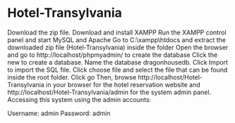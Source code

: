 # Hotel-Transylvania

Download the zip file.
Download and install XAMPP
Run the XAMPP control panel and start MySQL and Apache
Go to C:\xampp\htdocs and extract the downloaded zip file (Hotel-Transylvania) inside the folder
Open the browser and go to http://localhost/phpmyadmin/ to create the database
Click the new to create a database.
Name the database dragonhousedb.
Click Import to import the SQL file.
Click choose file and select the file that can be found inside the root folder.
Click go
Then, browse http://localhost/Hotel-Transylvania in your browser for the hotel reservation website and http://localhost/Hotel-Transylvania/admin for the system admin panel.
Accessing this system using the admin accounts:

Username: admin
Password: admin
